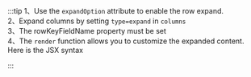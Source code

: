 :::tip
1、Use the `expandOption` attribute to enable the row expand.<br>
2、Expand columns by setting `type=expand` in `columns`<br>
3、The rowKeyFieldName property must be set<br>
4、The `render` function allows you to customize the expanded content. Here is the JSX syntax<br>

:::
